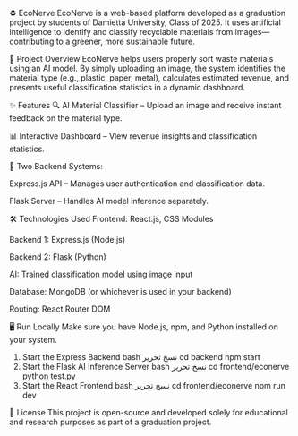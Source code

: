 ♻️ EcoNerve
EcoNerve is a web-based platform developed as a graduation project by students of Damietta University, Class of 2025. It uses artificial intelligence to identify and classify recyclable materials from images—contributing to a greener, more sustainable future.

🌱 Project Overview
EcoNerve helps users properly sort waste materials using an AI model. By simply uploading an image, the system identifies the material type (e.g., plastic, paper, metal), calculates estimated revenue, and presents useful classification statistics in a dynamic dashboard.

✨ Features
🔍 AI Material Classifier – Upload an image and receive instant feedback on the material type.

📊 Interactive Dashboard – View revenue insights and classification statistics.

🧠 Two Backend Systems:

Express.js API – Manages user authentication and classification data.

Flask Server – Handles AI model inference separately.

🛠️ Technologies Used
Frontend: React.js, CSS Modules

Backend 1: Express.js (Node.js)

Backend 2: Flask (Python)

AI: Trained classification model using image input

Database: MongoDB (or whichever is used in your backend)

Routing: React Router DOM

🖥️ Run Locally
Make sure you have Node.js, npm, and Python installed on your system.

1. Start the Express Backend
bash
نسخ
تحرير
cd backend
npm start
2. Start the Flask AI Inference Server
bash
نسخ
تحرير
cd frontend/econerve
python test.py
3. Start the React Frontend
bash
نسخ
تحرير
cd frontend/econerve
npm run dev


📄 License
This project is open-source and developed solely for educational and research purposes as part of a graduation project.

